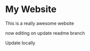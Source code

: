# My Website

This is a really awesome website

now editing on update readme branch

Update locally
